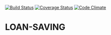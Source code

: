 [![Build Status](https://travis-ci.org/open-synergy/opnsynid-loan-saving.svg?branch=8.0)](https://travis-ci.org/open-synergy/opnsynid-loan-saving)
[![Coverage Status](https://coveralls.io/repos/github/open-synergy/opnsynid-loan-saving/badge.svg?branch=8.0)](https://coveralls.io/github/open-synergy/opnsynid-loan-saving?branch=8.0)
[![Code Climate](https://codeclimate.com/github/open-synergy/opnsynid-loan-saving/badges/gpa.svg)](https://codeclimate.com/github/open-synergy/opnsynid-loan-saving)

# LOAN-SAVING
